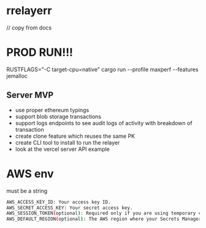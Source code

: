 # rrelayerr

// copy from docs

# PROD RUN!!!

RUSTFLAGS="-C target-cpu=native" cargo run --profile maxperf --features jemalloc

## Server MVP

- use proper ethereum typings
- support blob storage transactions
- support logs endpoints to see audit logs of activity with breakdown of transaction
- create clone feature which reuses the same PK 
- create CLI tool to install to run the relayer
- look at the vercel server API example

# AWS env

must be a string

```bash
AWS_ACCESS_KEY_ID: Your access key ID.
AWS_SECRET_ACCESS_KEY: Your secret access key.
AWS_SESSION_TOKEN(optional): Required only if you are using temporary credentials, for example, credentials for an IAM role obtained through AWS STS.
AWS_DEFAULT_REGION(optional): The AWS region where your Secrets Manager secrets are stored. While your code attempts to default to "us-east-1" if no region is found in the environment or configuration, setting this environment variable can provide an explicit default.
```
